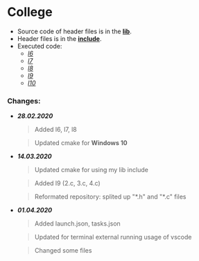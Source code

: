 # College

 * Source code of header files is in the [**lib**](https://github.com/katohawkei/College/blob/master/lib).
 * Header files is in the [**include**](https://github.com/katohawkei/College/blob/master/include).
 * Executed code:
    - [*l6*](https://github.com/katohawkei/College/blob/master/src/term2/l6)
    - [*l7*](https://github.com/katohawkei/College/blob/master/src/term2/l7)
    - [*l8*](https://github.com/katohawkei/College/blob/master/src/term2/l8)
    - [*l9*](https://github.com/katohawkei/College/blob/master/src/term2/l9/README.md)
    - [*l10*](https://github.com/katohawkei/College/blob/master/src/term2/l10/README.md)

### Changes:
  
  * ***28.02.2020*** 
    > Added l6, l7, l8
    
    > Updated cmake for **Windows 10**
  
  * ***14.03.2020***
    > Updated cmake for using my lib include
  
    > Added l9 (2.c, 3.c, 4.c)
  
    > Reformated repository: splited up "\*.h" and "*.c" files

  * ***01.04.2020***
    > Added launch.json, tasks.json

    > Updated for terminal external running usage of vscode
 
    > Changed some files 